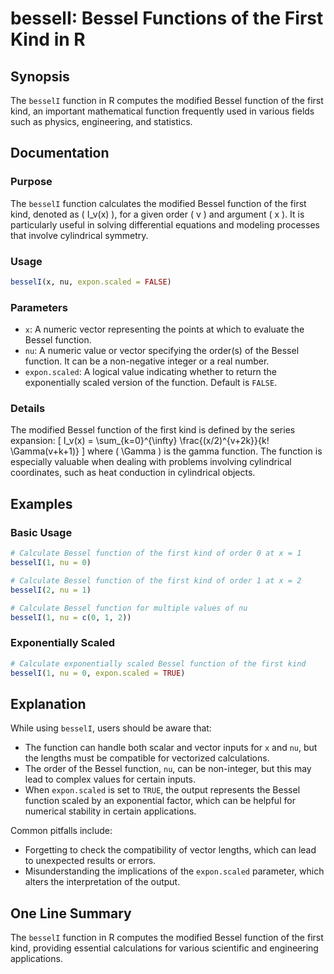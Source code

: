 <!--
Meta Description: # besselI: Bessel Functions of the First Kind in R ## Synopsis The `besselI` function in R computes the modified Bessel function of the first kind, an...
Meta Keywords: function, bessel, besseli, scaled, first
-->

# besselI: Bessel Functions of the First Kind in R

## Synopsis
The `besselI` function in R computes the modified Bessel function of the first kind, an important mathematical function frequently used in various fields such as physics, engineering, and statistics.

## Documentation

### Purpose
The `besselI` function calculates the modified Bessel function of the first kind, denoted as \( I_v(x) \), for a given order \( v \) and argument \( x \). It is particularly useful in solving differential equations and modeling processes that involve cylindrical symmetry.

### Usage
```R
besselI(x, nu, expon.scaled = FALSE)
```

### Parameters
- `x`: A numeric vector representing the points at which to evaluate the Bessel function.
- `nu`: A numeric value or vector specifying the order(s) of the Bessel function. It can be a non-negative integer or a real number.
- `expon.scaled`: A logical value indicating whether to return the exponentially scaled version of the function. Default is `FALSE`.

### Details
The modified Bessel function of the first kind is defined by the series expansion:
\[
I_v(x) = \sum_{k=0}^{\infty} \frac{(x/2)^{v+2k}}{k! \Gamma(v+k+1)}
\]
where \( \Gamma \) is the gamma function. The function is especially valuable when dealing with problems involving cylindrical coordinates, such as heat conduction in cylindrical objects.

## Examples

### Basic Usage
```R
# Calculate Bessel function of the first kind of order 0 at x = 1
besselI(1, nu = 0)

# Calculate Bessel function of the first kind of order 1 at x = 2
besselI(2, nu = 1)

# Calculate Bessel function for multiple values of nu
besselI(1, nu = c(0, 1, 2))
```

### Exponentially Scaled
```R
# Calculate exponentially scaled Bessel function of the first kind
besselI(1, nu = 0, expon.scaled = TRUE)
```

## Explanation
While using `besselI`, users should be aware that:
- The function can handle both scalar and vector inputs for `x` and `nu`, but the lengths must be compatible for vectorized calculations.
- The order of the Bessel function, `nu`, can be non-integer, but this may lead to complex values for certain inputs.
- When `expon.scaled` is set to `TRUE`, the output represents the Bessel function scaled by an exponential factor, which can be helpful for numerical stability in certain applications.

Common pitfalls include:
- Forgetting to check the compatibility of vector lengths, which can lead to unexpected results or errors.
- Misunderstanding the implications of the `expon.scaled` parameter, which alters the interpretation of the output.

## One Line Summary
The `besselI` function in R computes the modified Bessel function of the first kind, providing essential calculations for various scientific and engineering applications.